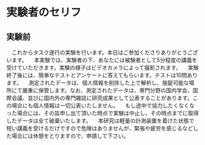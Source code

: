 # 実験者のセリフ
## 実験前
　これからタスク遂行の実験を行います。本日はご参加くださりありがとうございます。
　本実験では、実験者の下、あなたには被験者として5分程度の講義を受けていただきます。実験の様子はビデオカメラによって撮影されます。
　実験終了後には、簡単なテストとアンケートに答えてもらいます。テストは10問あります。
　測定されたデータは、個人情報を削除した上で解析し、施錠可能な場所にて厳重に保管します。なお、測定されたデータは、専門分野の国内学会、国際会議、並びに国内外の専門雑誌に研究成果として公表することがあります。この場合にも個人情報は一切公表いたしません。
　もし途中で協力したくなくなった場合には、その旨申し出て頂いた時点で実験は中止し、その時点までに取得したデータは全て破棄いたします。
　本研究は軽量の計測装置を着けた状態で短い講義を受けるだけですので危険はありませんが、緊張や疲労を感じるなどした場合には休憩をとりますので、申請して下さい。
